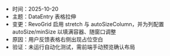 - 时间：2025-10-20
- 主题：DataEntry 表格拉伸
- 变更：RevoGrid 启用 stretch 与 autoSizeColumn，并为列配置 autoSize/minSize 以填满容器、随窗口调整
- 原因：用户反馈表格右侧出现占位空白
- 验证：未运行自动化测试，需前端手动预览确认布局